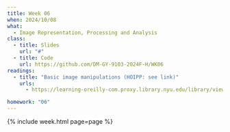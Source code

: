```yaml
---
title: Week 06
when: 2024/10/08
what:
  - Image Representation, Processing and Analysis
class:
  - title: Slides
    url: "#"
  - title: Code
    url: https://github.com/DM-GY-9103-2024F-H/WK06
readings:
  - title: "Basic image manipulations (HOIPP: see link)"
    urls:
      - https://learning-oreilly-com.proxy.library.nyu.edu/library/view/hands-on-image-processing/9781789343731/953d2e04-ac5d-4568-a2c7-fd968ebc7999.xhtml

homework: "06"
---
```

{% include week.html page=page %}
